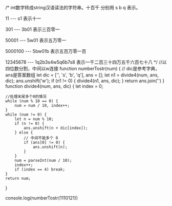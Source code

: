 /*
int数字转成string汉语读法的字符串。十百千 分别用 s b q 表示。

11 --- s1 表示十一

301 --- 3b01 表示三百零一

50001 --- 5w01 表示五万零一

5000100 --- 5bw01b 表示五百万零一百

12345678 --- 1q2b3s4w5q6b7s8 表示一千二百三十四万五千六百七十八
*/
//以四位数分割，中间以w连接
function numberTostr(num) {
    // dic是参考字典，ans是答案数组
    let dic = ['', 's', 'b', 'q'], ans = [];
    let n1 = divide4(num, ans, dic);
    ans.unshift('w');
    if (n1 != 0) {
        divide4(n1, ans, dic);
    }
    return ans.join('')
}
function divide4(num, ans, dic) {
    let index = 0;

    //处理末尾多个0的情况
    while (num % 10 == 0) {
        num = num / 10, index++;
    }
    while (num != 0) {
        let n = num % 10;
        if (n != 0) {
            ans.unshift(n + dic[index]);
        } else {
            // 中间不能多个 0
            if (ans[0] != 0) {
                ans.unshift(n);
            }
        }
        num = parseInt(num / 10);
        index++;
        if (index == 4) break;
    }
    return num;
}

console.log(numberTostr(1110121))